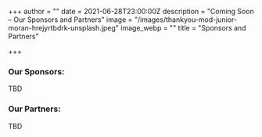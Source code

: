+++
author = ""
date = 2021-06-28T23:00:00Z
description = "Coming Soon – Our Sponsors and Partners"
image = "/images/thankyou-mod-junior-moran-hrejyrtbdrk-unsplash.jpeg"
image_webp = ""
title = "Sponsors and Partners"

+++
### Our Sponsors:

TBD

### Our Partners:

TBD